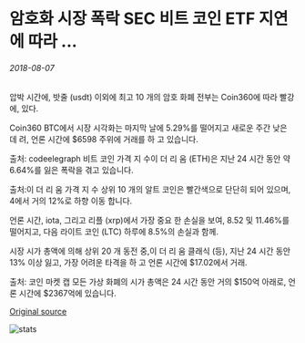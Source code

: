 # 암호화 시장 폭락 SEC 비트 코인 ETF 지연에 따라 ...

###### 2018-08-07

압박 시간에, 밧줄 (usdt) 이외에 최고 10 개의 암호 화폐 전부는 Coin360에 따라 빨강에, 있다.

Coin360 BTC에서 시장 시각화는 마지막 날에 5.29%를 떨어지고 새로운 주간 낮은 데 려, 언론 시간에 $6598 주위에 거래를 하 고 있습니다.

출처: codeelegraph 비트 코인 가격 지 수이 더 리 움 (ETH)은 지난 24 시간 동안 약 6.64%를 잃은 폭락을 겪고 있습니다.

출처:이 더 리 움 가격 지 수 상위 10 개의 알트 코인은 빨간색으로 단단히 되어 있으며, 4에서 거의 12%로 하향 이동 합니다.

언론 시간, iota, 그리고 리플 (xrp)에서 가장 중요 한 손실을 보여, 8.52 및 11.46%를 떨어지고, 다음 라이트 코인 (LTC) 하루에 8.5%의 손실과 함께.

시장 시가 총액에 의해 상위 20 개 동전 중,이 더 리 움 클래식 (등), 지난 24 시간 동안 13% 이상 잃고, 가장 어려운 타격을 하 고 언론 시간에 $17.02에서 거래.

출처: 코인 마켓 캡 모든 가상 화폐의 시가 총액은 24 시간 동안 거의 $150억 아래로, 언론 시간에 $2367억에 있습니다.

[Original source](https://cointelegraph.com/news/crypto-markets-slump-following-sec-bitcoin-etf-delay)

![stats](https://c.statcounter.com/11760860/0/a89fa40b/1/ "stats")